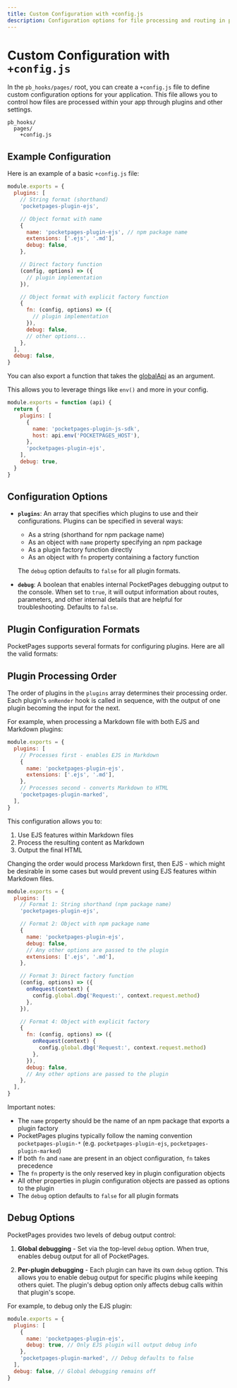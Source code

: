 ```yaml
---
title: Custom Configuration with +config.js
description: Configuration options for file processing and routing in pb_hooks/pages, including plugin configuration, debugging, and boot process.
---
```


# Custom Configuration with `+config.js`

In the `pb_hooks/pages/` root, you can create a `+config.js` file to define custom configuration options for your application. This file allows you to control how files are processed within your app through plugins and other settings.

```
pb_hooks/
  pages/
    +config.js
```

## Example Configuration

Here is an example of a basic `+config.js` file:

```javascript
module.exports = {
  plugins: [
    // String format (shorthand)
    'pocketpages-plugin-ejs',

    // Object format with name
    {
      name: 'pocketpages-plugin-ejs', // npm package name
      extensions: ['.ejs', '.md'],
      debug: false,
    },

    // Direct factory function
    (config, options) => ({
      // plugin implementation
    }),

    // Object format with explicit factory function
    {
      fn: (config, options) => ({
        // plugin implementation
      }),
      debug: false,
      // other options...
    },
  ],
  debug: false,
}
```

You can also export a function that takes the [globalApi](/docs/global-api) as an argument.

This allows you to leverage things like `env()` and more in your config.

```javascript
module.exports = function (api) {
  return {
    plugins: [
      {
        name: 'pocketpages-plugin-js-sdk',
        host: api.env('POCKETPAGES_HOST'),
      },
      'pocketpages-plugin-ejs',
    ],
    debug: true,
  }
}
```

## Configuration Options

- **`plugins`**: An array that specifies which plugins to use and their configurations. Plugins can be specified in several ways:

  - As a string (shorthand for npm package name)
  - As an object with `name` property specifying an npm package
  - As a plugin factory function directly
  - As an object with `fn` property containing a factory function

  The `debug` option defaults to `false` for all plugin formats.

- **`debug`**: A boolean that enables internal PocketPages debugging output to the console. When set to `true`, it will output information about routes, parameters, and other internal details that are helpful for troubleshooting. Defaults to `false`.

## Plugin Configuration Formats

PocketPages supports several formats for configuring plugins. Here are all the valid formats:

## Plugin Processing Order

The order of plugins in the `plugins` array determines their processing order. Each plugin's `onRender` hook is called in sequence, with the output of one plugin becoming the input for the next.

For example, when processing a Markdown file with both EJS and Markdown plugins:

```javascript
module.exports = {
  plugins: [
    // Processes first - enables EJS in Markdown
    {
      name: 'pocketpages-plugin-ejs',
      extensions: ['.ejs', '.md'],
    },
    // Processes second - converts Markdown to HTML
    'pocketpages-plugin-marked',
  ],
}
```

This configuration allows you to:

1. Use EJS features within Markdown files
2. Process the resulting content as Markdown
3. Output the final HTML

Changing the order would process Markdown first, then EJS - which might be desirable in some cases but would prevent using EJS features within Markdown files.

```javascript
module.exports = {
  plugins: [
    // Format 1: String shorthand (npm package name)
    'pocketpages-plugin-ejs',

    // Format 2: Object with npm package name
    {
      name: 'pocketpages-plugin-ejs',
      debug: false,
      // Any other options are passed to the plugin
      extensions: ['.ejs', '.md'],
    },

    // Format 3: Direct factory function
    (config, options) => ({
      onRequest(context) {
        config.global.dbg('Request:', context.request.method)
      },
    }),

    // Format 4: Object with explicit factory
    {
      fn: (config, options) => ({
        onRequest(context) {
          config.global.dbg('Request:', context.request.method)
        },
      }),
      debug: false,
      // Any other options are passed to the plugin
    },
  ],
}
```

Important notes:

- The `name` property should be the name of an npm package that exports a plugin factory
- PocketPages plugins typically follow the naming convention `pocketpages-plugin-*` (e.g. `pocketpages-plugin-ejs`, `pocketpages-plugin-marked`)
- If both `fn` and `name` are present in an object configuration, `fn` takes precedence
- The `fn` property is the only reserved key in plugin configuration objects
- All other properties in plugin configuration objects are passed as options to the plugin
- The `debug` option defaults to `false` for all plugin formats

## Debug Options

PocketPages provides two levels of debug output control:

1. **Global debugging** - Set via the top-level `debug` option. When true, enables debug output for all of PocketPages.

2. **Per-plugin debugging** - Each plugin can have its own `debug` option. This allows you to enable debug output for specific plugins while keeping others quiet. The plugin's debug option only affects debug calls within that plugin's scope.

For example, to debug only the EJS plugin:

```javascript
module.exports = {
  plugins: [
    {
      name: 'pocketpages-plugin-ejs',
      debug: true, // Only EJS plugin will output debug info
    },
    'pocketpages-plugin-marked', // Debug defaults to false
  ],
  debug: false, // Global debugging remains off
}
```
